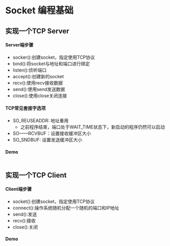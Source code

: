 # Socket 编程基础

## 实现一个TCP Server
#### Server端步骤
- socker():创建socket，指定使用TCP协议
- bind():将socket与地址和端口进行绑定
- listen():侦听端口
- accept():创建新的socket
- recv():使用recv接收数据
- send():使用send发送数据
- close():使用close关闭连接
#### TCP常见套接字选项
- SO_REUSEADDR: 地址重用
    - 之前程序结束，端口处于WAIT_TIME状态下，新启动的程序仍然可以启动
- SO——RCVBUF：设置接收缓冲区大小
- SO_SNDBUF: 设置发送缓冲区大小
#### Demo
```c++

```

## 实现一个TCP Client
#### Client端步骤
- socket():创建socket，指定使用TCP协议
- connect():操作系统随机分配一个随机的端口和IP地址
- send():发送
- recv():接收
- close():关闭
#### Demo
```c++


```